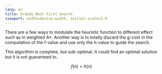 ```yaml
---
lang: en
title: Greedy Best First Search
viewport: width=device-width, initial-scale=1.0
---
```

There are a few ways to modulate the heuristic function to different effect 
such as in weighted A*. Another way is to totally discard the g-cost in the
computation of the f-value and use only the h-value to guide the search.

This algorithm is complete, but sub-optimal. It could find an optimal solution 
but it is not guaranteed to. 

$$
f(n) = h(n)
$$